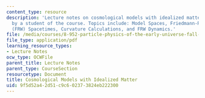 ```yaml
---
content_type: resource
description: 'Lecture notes on cosmological models with idealized matter, transcribed
  by a student of the course. Topics include: Model Spaces, Friedmann-Robertson-Walker
  (FRW) Spacetimes, Curvature Calculations, and FRW Dynamics.'
file: /media/courses/8-952-particle-physics-of-the-early-universe-fall-2004/9f5d52a42d51c9c602373824eb222300_89522.pdf
file_type: application/pdf
learning_resource_types:
- Lecture Notes
ocw_type: OCWFile
parent_title: Lecture Notes
parent_type: CourseSection
resourcetype: Document
title: Cosmological Models with Idealized Matter
uid: 9f5d52a4-2d51-c9c6-0237-3824eb222300
---
```

